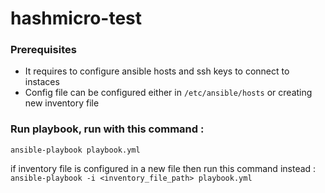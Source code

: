 # hashmicro-test

### Prerequisites 
* It requires to configure ansible hosts and ssh keys to connect to instaces 
* Config file can be configured either in `/etc/ansible/hosts` or creating new inventory file

### Run playbook, run with this command :
`ansible-playbook playbook.yml`

if inventory file is configured in a new file then run this command instead :
`ansible-playbook -i <inventory_file_path> playbook.yml`
